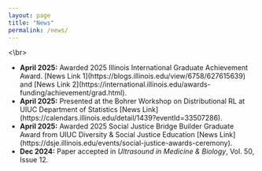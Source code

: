 ```yaml
---
layout: page
title: "News"
permalink: /news/
---
```

<html>
<body>
<\br>
<ul>
  <li><strong>April 2025:</strong> Awarded 2025 Illinois International Graduate Achievement Award. [News Link 1](https://blogs.illinois.edu/view/6758/627615639) and [News Link 2](https://international.illinois.edu/awards-funding/achievement/grad.html).</li>
  <li><strong>April 2025:</strong> Presented at the Bohrer Workshop on Distributional RL at UIUC Department of Statistics [News Link](https://calendars.illinois.edu/detail/1439?eventId=33507286).</li>
  <li><strong>April 2025:</strong> Awarded 2025 Social Justice Bridge Builder Graduate Award from UIUC Diversity & Social Justice Education [News Link](https://dsje.illinois.edu/events/social-justice-awards-ceremony).</li>
  <li><strong>Dec 2024:</strong> Paper accepted in <i>Ultrasound in Medicine & Biology</i>, Vol. 50, Issue 12.</li>
</ul>

</body>
</html>
